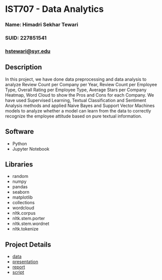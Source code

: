 # IST707 - Data Analytics
### Name: Himadri Sekhar Tewari
### SUID: 227851541
### hstewari@syr.edu
## Description
In this project, we have done data preprocessing and data analysis to analyze Review Count per Company per Year, Review Count per Employee Type, Overall Rating per Employee Type, Average Stars per Company Heatmap, Word Cloud to show the Pros and Cons for each Company. We have used Supervised Learning, Textual Classification and Sentiment Analysis methods and applied Naive Bayes and Support Vector Machines models to analyze whether a model can learn from the data to correctly recognize the employee attitude based on pure textual information.
## Software
* Python
* Jupyter Notebook
## Libraries
* random
* numpy
* pandas
* seaborn
* matplotlib
* collections
* wordcloud
* nltk.corpus
* nltk.stem.porter
* nltk.stem.wordnet
* nltk.tokenize
## Project Details
* [data](https://github.com/hstewari/Syracuse-MS-Applied-Data-Science-Portfolio/tree/master/Projects/IST736/data)
* [presentation](https://github.com/hstewari/Syracuse-MS-Applied-Data-Science-Portfolio/tree/master/Projects/IST736/presentation)
* [report](https://github.com/hstewari/Syracuse-MS-Applied-Data-Science-Portfolio/tree/master/Projects/IST736/report)
* [script](https://github.com/hstewari/Syracuse-MS-Applied-Data-Science-Portfolio/tree/master/Projects/IST736/script)
